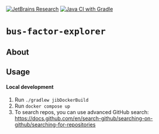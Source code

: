 [![JetBrains Research](https://jb.gg/badges/research.svg)](https://confluence.jetbrains.com/display/ALL/JetBrains+on+GitHub)
[![Java CI with Gradle](https://github.com/JetBrains-Research/bus-factor-explorer/actions/workflows/ci.yml/badge.svg?branch=main)](https://github.com/JetBrains-Research/bus-factor-explorer/actions/workflows/ci.yml)
# `bus-factor-explorer`
## About
## Usage
#### Local development
1. Run `./gradlew jibDockerBuild`
2. Run `docker compose up`
3. To search repos, you can use advanced GitHub search: https://docs.github.com/en/search-github/searching-on-github/searching-for-repositories

